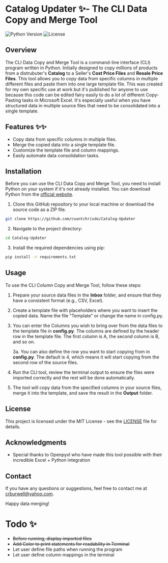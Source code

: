 # Catalog Updater ✨- The CLI Data Copy and Merge Tool

![Python Version](https://img.shields.io/badge/python-3.6%2B-blue)
![License](https://img.shields.io/badge/license-MIT-green)

## Overview

The CLI Data Copy and Merge Tool is a command-line interface (CLI) program written in Python. Initially designed to copy millions of products from a distrubuter's **Catalog** to a Seller's **Cost Price Files** and **Resale Price Files**. This tool allows you to copy data from specific columns in multiple different files and paste them into one large template file. This was created for my own specific use at work but it's published for anyone to use because this code can be edited fairy easily to do a lot of different Copy-Pasting tasks in Microsoft Excel. It's especially useful when you have structured data in multiple source files that need to be consolidated into a single template. 

## Features ✨✨

- Copy data from specific columns in multiple files.
- Merge the copied data into a single template file.
- Customize the template file and column mappings.
- Easily automate data consolidation tasks.

## Installation

Before you can use the CLI Data Copy and Merge Tool, you need to install Python on your system if it's not already installed. You can download Python from the [official website](https://www.python.org/downloads/).

1. Clone this GitHub repository to your local machine or download the source code as a ZIP file.

```bash
git clone https://github.com/countchrisdo/Catalog-Updater
```

2. Navigate to the project directory:

```bash
cd Catalog-Updater
```

3. Install the required dependencies using pip:

```bash
pip install -r requirements.txt
```

## Usage

To use the CLI Column Copy and Merge Tool, follow these steps:

1. Prepare your source data files in the **Inbox** folder, and ensure that they have a consistent format (e.g., CSV, Excel).

2. Create a template file with placeholders where you want to insert the copied data. Name the file "Template" or change the name in config.py.

3. You can enter the Columns you wish to bring over from the data files to the template file in **config.py**. The columns are defined by the header row in the template file. The first column is A, the second column is B, and so on. 

    3a. You can also define the row you want to start copying from in **config.py**. The default is 4, which means it will start copying from the second row of the source files.

5. Run the CLI tool, review the terminal output to ensure the files were imported correctly and the rest will be done automatically. 

6. The tool will copy data from the specified columns in your source files, merge it into the template, and save the result in the **Output** folder.

## License

This project is licensed under the MIT License - see the [LICENSE](LICENSE) file for details.

## Acknowledgments

- Special thanks to Openpyxl who have made this tool possible with their incredible Excel + Python integration

## Contact

If you have any questions or suggestions, feel free to contact me at [crburwell@yahoo.com](mailto:crburwell@yahoo.com).

Happy data merging!

# Todo ✨

- ~~Before running, display imported files~~
- ~~Add Color to print statements for readability in Terminal~~
- Let user define file paths when running the program
- Let user define column mappings in the terminal
